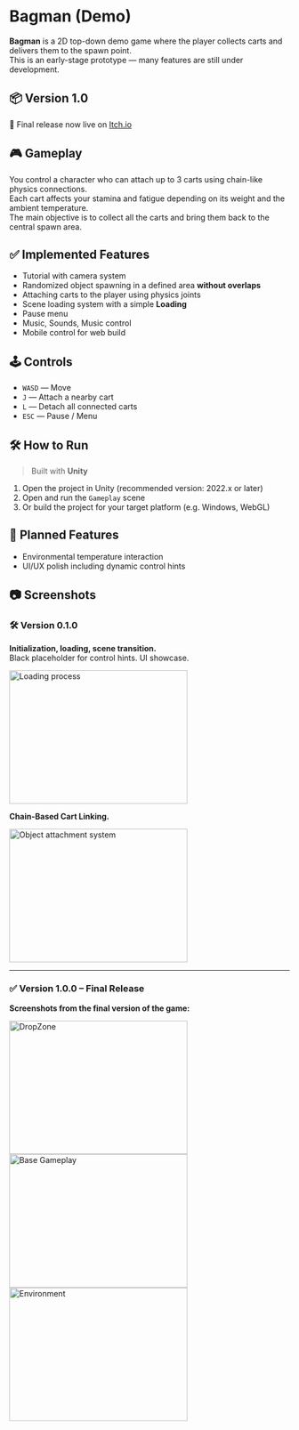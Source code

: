 
# Bagman (Demo)

**Bagman** is a 2D top-down demo game where the player collects carts and delivers them to the spawn point.  
This is an early-stage prototype — many features are still under development.

## 📦 Version 1.0  
🎉 Final release now live on [Itch.io](https://mulwe.itch.io/bagman)

## 🎮 Gameplay

You control a character who can attach up to 3 carts using chain-like physics connections.  
Each cart affects your stamina and fatigue depending on its weight and the ambient temperature.  
The main objective is to collect all the carts and bring them back to the central spawn area.

## ✅ Implemented Features

- Tutorial with camera system
- Randomized object spawning in a defined area **without overlaps**
- Attaching carts to the player using physics joints
- Scene loading system with a simple **Loading**  
- Pause menu 
- Music, Sounds, Music control
- Mobile control for web build

## 🕹 Controls

- `WASD` — Move
- `J` — Attach a nearby cart
- `L` — Detach all connected carts
- `ESC` — Pause / Menu

## 🛠 How to Run
> Built with **Unity**
1. Open the project in Unity (recommended version: 2022.x or later)
2. Open and run the `Gameplay` scene
3. Or build the project for your target platform (e.g. Windows, WebGL)

## 📌 Planned Features
- Environmental temperature interaction
- UI/UX polish including dynamic control hints

## 📷 Screenshots

### 🛠️ Version 0.1.0

**Initialization, loading, scene transition.**  
Black placeholder for control hints. UI showcase.

<img src="https://github.com/user-attachments/assets/ebb7fef5-9a68-4c7e-8671-d3b69b7f6bc3" width="320" height="240" alt="Loading process">

**Chain-Based Cart Linking.**

<img src="https://github.com/user-attachments/assets/54763e3a-e315-42a6-8585-6b80d8108a49" width="320" height="240" alt="Object attachment system">

---

### ✅ Version 1.0.0 – Final Release

**Screenshots from the final version of the game:**

<img src="https://github.com/user-attachments/assets/68e9fa4b-424f-415d-8504-b3073063bf46" width="320" height="240" alt="DropZone">

<img src="https://github.com/user-attachments/assets/391024ef-ba84-4864-8c0d-24d5aa0bb000" width="320" height="240" alt="Base Gameplay">

<img src="https://github.com/user-attachments/assets/51eedefa-1af4-4e1f-bfca-aabee6931afa" width="320" height="240" alt="Environment">



